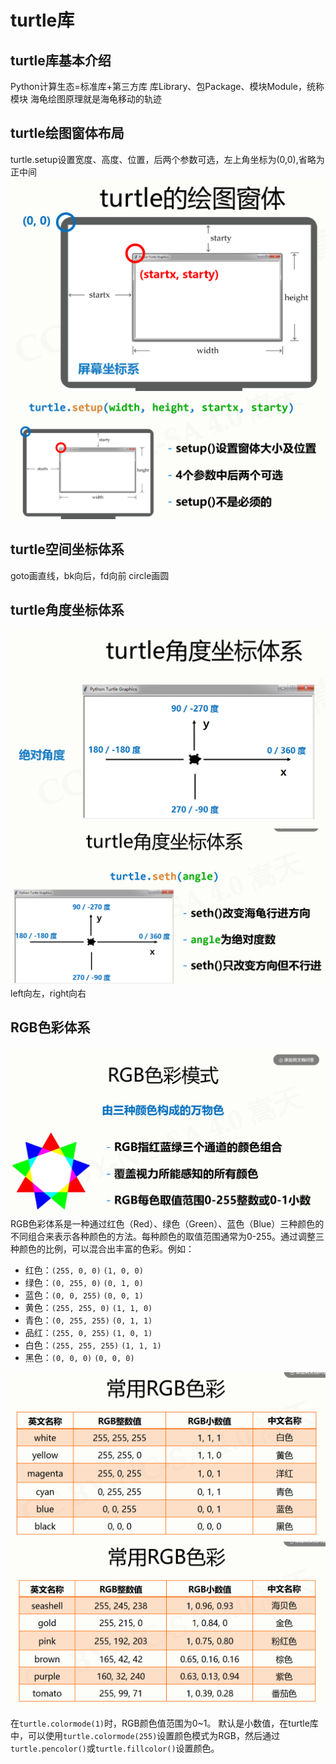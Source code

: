 # turtle库

## turtle库基本介绍

Python计算生态=标准库+第三方库
库Library、包Package、模块Module，统称模块
海龟绘图原理就是海龟移动的轨迹

## turtle绘图窗体布局

turtle.setup设置宽度、高度、位置，后两个参数可选，左上角坐标为(0,0),省略为正中间
![alt text](images/image.png)
![alt text](images/image-1.png)

## turtle空间坐标体系

goto画直线，bk向后，fd向前
circle画圆

## turtle角度坐标体系

![alt text](images/image-2.png)
![alt text](images/image-3.png)
left向左，right向右

## RGB色彩体系

![alt text](images/image-4.png)
RGB色彩体系是一种通过红色（Red）、绿色（Green）、蓝色（Blue）三种颜色的不同组合来表示各种颜色的方法。每种颜色的取值范围通常为0-255。通过调整三种颜色的比例，可以混合出丰富的色彩。例如：

- 红色：`(255, 0, 0)`  `(1, 0, 0)`
- 绿色：`(0, 255, 0)`  `(0, 1, 0)`
- 蓝色：`(0, 0, 255)`  `(0, 0, 1)`
- 黄色：`(255, 255, 0)`  `(1, 1, 0)`
- 青色：`(0, 255, 255)`  `(0, 1, 1)`
- 品红：`(255, 0, 255)`  `(1, 0, 1)`
- 白色：`(255, 255, 255)`  `(1, 1, 1)`
- 黑色：`(0, 0, 0)`  `(0, 0, 0)`

![alt text](images/image-5.png)
![alt text](images/image-6.png)

在`turtle.colormode(1)`时，RGB颜色值范围为0~1。
默认是小数值，在turtle库中，可以使用`turtle.colormode(255)`设置颜色模式为RGB，然后通过`turtle.pencolor()`或`turtle.fillcolor()`设置颜色。
